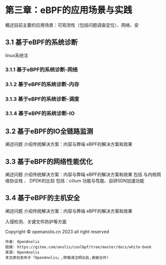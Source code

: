 # 第三章：eBPF的应用场景与实践

概述目前主要的应用场景：可观测性（包括问题调查定位）、网络、安

## 3.1 基于eBPF的系统诊断

linux系统注

### 3.1.1 基于eBPF的系统诊断-网络



### 3.1.2 基于eBPF的系统诊断-内存


### 3.1.3 基于eBPF的系统诊断-调度


### 3.1.4 基于eBPF的系统诊断-IO



## 3.2 基于eBPF的IO全链路监测

阐述问题
介绍传统解决方案：内容与弊端
 eBPF的解决方案和效果


## 3.3 基于eBPF的网络性能优化

阐述问题
介绍传统解决方案：内容与弊端
 eBPF的解决方案和效果
包括 与内核网络协议栈 、 DPDK的比较
包括：cilium 功能与性能、自研SDN加速功能


## 3.4 基于eBPF的主机安全

阐述问题
介绍传统解决方案：内容与弊端
 eBPF的解决方案和效果

入侵检测、关键文件防护等方面



<footer>
<span class="copyright">Copyright © openanolis.cn 2023 all right reserved</span>

<pre><code class="footer-code">作者: OpenAnolis
链接: https://gitee.com/anolis/coolbpf/tree/master/docs/white-book
来源: OpenAnolis
本文原创发布于「OpenAnolis」,转载请注明出处,谢谢合作!
</code></pre>
</footer>
